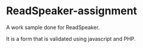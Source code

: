 # ReadSpeaker-assignment

A work sample done for ReadSpeaker.

It is a form that is validated using javascript and PHP.
